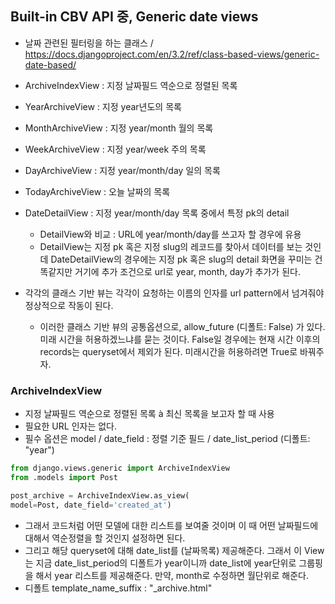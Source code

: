 ## Built-in CBV API 중, Generic date views
- 날짜 관련된 필터링을 하는 클래스 / https://docs.djangoproject.com/en/3.2/ref/class-based-views/generic-date-based/ 
- ArchiveIndexView : 지정 날짜필드 역순으로 정렬된 목록
- YearArchiveView : 지정 year년도의 목록
- MonthArchiveView : 지정 year/month 월의 목록
- WeekArchiveView : 지정 year/week 주의 목록
- DayArchiveView : 지정 year/month/day 일의 목록
- TodayArchiveView : 오늘 날짜의 목록
- DateDetailView : 지정 year/month/day 목록 중에서 특정 pk의 detail
  - DetailView와 비교 : URL에 year/month/day를 쓰고자 할 경우에 유용 
  - DetailView는 지정 pk 혹은 지정 slug의 레코드를 찾아서 데이터를 보는 것인데 DateDetailView의 경우에는 지정 pk 혹은 slug의 detail 화면을 꾸미는 건 똑같지만 거기에 추가 조건으로 url로 year, month, day가 추가가 된다.

- 각각의 클래스 기반 뷰는 각각이 요청하는 이름의 인자를 url pattern에서 넘겨줘야 정상적으로 작동이 된다.
  - 이러한 클래스 기반 뷰의 공통옵션으로, allow_future (디폴트: False) 가 있다. 미래 시간을 허용하겠느냐를 묻는 것이다. False일 경우에는 현재 시간 이후의 records는 queryset에서 제외가 된다. 미래시간을 허용하려면 True로 바꿔주자.


### ArchiveIndexView
- 지정 날짜필드 역순으로 정렬된 목록 à 최신 목록을 보고자 할 때 사용
- 필요한 URL 인자는 없다.
- 필수 옵션은 model / date_field : 정렬 기준 필드 / date_list_period (디폴트: "year")

```python
from django.views.generic import ArchiveIndexView
from .models import Post

post_archive = ArchiveIndexView.as_view(
model=Post,	date_field='created_at')
```

- 그래서 코드처럼 어떤 모델에 대한 리스트를 보여줄 것이며 이 때 어떤 날짜필드에 대해서 역순정렬을 할 것인지 설정하면 된다.
- 그리고 해당 queryset에 대해 date_list를 (날짜목록) 제공해준다. 그래서 이 View는 지금 date_list_period의 디폴트가 year이니까 date_list에 year단위로 그룹핑을 해서 year 리스트를 제공해준다. 만약, month로 수정하면 월단위로 해준다.
- 디폴트 template_name_suffix : "_archive.html"
